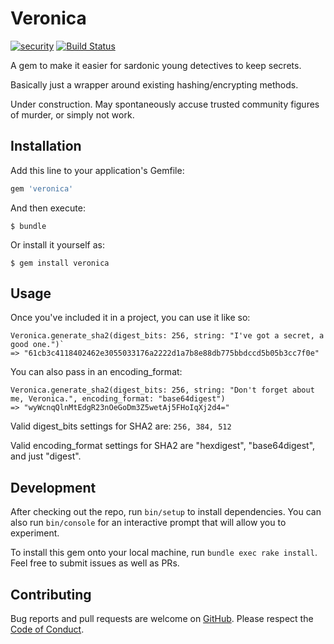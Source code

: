 # Veronica

[![security](https://hakiri.io/github/bermannoah/veronica/master.svg)](https://hakiri.io/github/bermannoah/veronica/master)
[![Build Status](https://travis-ci.org/bermannoah/veronica.svg?branch=master)](https://travis-ci.org/bermannoah/veronica)

A gem to make it easier for sardonic young detectives to keep secrets. 

Basically just a wrapper around existing hashing/encrypting methods.

Under construction. May spontaneously accuse trusted community figures of murder, or simply not work.

## Installation

Add this line to your application's Gemfile:

```ruby
gem 'veronica'
```

And then execute:

    $ bundle

Or install it yourself as:

    $ gem install veronica

## Usage
Once you've included it in a project, you can use it like so:

```
Veronica.generate_sha2(digest_bits: 256, string: "I've got a secret, a good one.")`
=> "61cb3c4118402462e3055033176a2222d1a7b8e88db775bbdccd5b05b3cc7f0e"
```

You can also pass in an encoding_format:
```
Veronica.generate_sha2(digest_bits: 256, string: "Don't forget about me, Veronica.", encoding_format: "base64digest")
=> "wyWcnqQlnMtEdgR23nOeGoDm3Z5wetAj5FHoIqXj2d4="
```

Valid digest_bits settings for SHA2 are: `256, 384, 512`

Valid encoding_format settings for SHA2 are "hexdigest", "base64digest", and just "digest". 

## Development

After checking out the repo, run `bin/setup` to install dependencies. You can also run `bin/console` for an interactive prompt that will allow you to experiment.

To install this gem onto your local machine, run `bundle exec rake install`. Feel free to submit issues as well as PRs. 

## Contributing

Bug reports and pull requests are welcome on [GitHub](https://github.com/bermannoah/veronica/issues).
Please respect the [Code of Conduct](https://github.com/bermannoah/veronica/blob/master/CODE_OF_CONDUCT.md).

